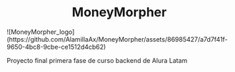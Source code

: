<h1 align="center">MoneyMorpher</h1>
![MoneyMorpher_logo](https://github.com/AlamillaAx/MoneyMorpher/assets/86985427/a7d7f41f-9650-4bc8-9cbe-ce1512d4cb62)

Proyecto final primera fase de curso backend de Alura Latam
